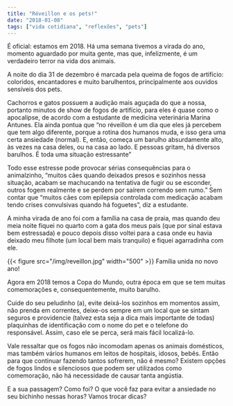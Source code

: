 ```yaml
---
title: "Réveillon e os pets!"
date: "2018-01-08"
tags: ["vida cotidiana", "reflexões", "pets"]
---
```


É oficial: estamos em 2018. Há uma semana tivemos a virada do ano, momento aguardado por muita gente, mas que, infelizmente, é um verdadeiro terror na vida dos animais.  

A noite do dia 31 de dezembro é marcada pela queima de fogos de artifício: coloridos, encantadores e muito barulhentos, principalmente aos ouvidos sensíveis dos pets.

Cachorros e gatos possuem a audição mais aguçada do que a nossa, portanto minutos de show de fogos de artifício, para eles é quase como o apocalipse, de acordo com a estudante de medicina veterinária Marina Antunes. Ela ainda pontua que “no réveillon é um dia que eles já percebem que tem algo diferente, porque a rotina dos humanos muda, e isso gera uma certa ansiedade (normal). E, então, começa um barulho absurdamente alto, às vezes na casa deles, ou na casa ao lado. E pessoas gritam, há diversos barulhos. É toda uma situação estressante”

Todo esse estresse pode provocar sérias consequências para o animalzinho, “muitos cães quando deixados presos e sozinhos nessa situação, acabam se machucando na tentativa de fugir ou se esconder, outros fogem realmente e se perdem por saírem correndo sem rumo.” Sem contar que “muitos cães com epilepsia controlada com medicação acabam tendo crises convulsivas quando há foguetes”, diz a estudante. 

A minha virada de ano foi com a família na casa de praia, mas quando deu meia noite fiquei no quarto com a gata dos meus pais (que por sinal estava bem estressada) e pouco depois disso voltei para a casa onde eu havia deixado meu filhote (um local bem mais tranquilo) e fiquei agarradinha com ele.

{{< figure src="/img/reveillon.jpg" width="500" >}}
Família unida no novo ano!

Agora em 2018 temos a Copa do Mundo, outra época em que se tem muitas comemorações e, consequentemente, muito barulho.

Cuide do seu peludinho (a), evite deixá-los sozinhos em momentos assim, não prenda em correntes, deixe-os sempre em um local que se sintam seguros e providencie (talvez esta seja a dica mais importante de todas) plaquinhas de identificação com o nome do pet e o telefone do responsável. Assim, caso ele se perca, será mais fácil localizá-lo.

Vale ressaltar que os fogos não incomodam apenas os animais domésticos, mas também vários humanos em leitos de hospitais, idosos, bebês. Então para que continuar fazendo tantos sofrerem, não é mesmo? Existem opções de fogos lindos e silenciosos que podem ser utilizados como comemoração, não há necessidade de causar tanta angústia.

E a sua passagem? Como foi? O que você faz para evitar a ansiedade no seu bichinho nessas horas? Vamos trocar dicas?
